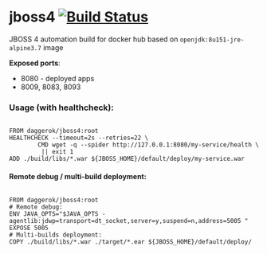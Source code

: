 # jboss4 [![Build Status](https://travis-ci.org/daggerok/jboss4.svg?branch=master)](https://travis-ci.org/daggerok/jboss4)
JBOSS 4 automation build for docker hub based on `openjdk:8u151-jre-alpine3.7` image

**Exposed ports**:

- 8080 - deployed apps
- 8009, 8083, 8093

### Usage (with healthcheck):

```

FROM daggerok/jboss4:root
HEALTHCHECK --timeout=2s --retries=22 \
        CMD wget -q --spider http://127.0.0.1:8080/my-service/health \
         || exit 1
ADD ./build/libs/*.war ${JBOSS_HOME}/default/deploy/my-service.war
```

#### Remote debug / multi-build deployment:

```

FROM daggerok/jboss4:root
# Remote debug:
ENV JAVA_OPTS="$JAVA_OPTS -agentlib:jdwp=transport=dt_socket,server=y,suspend=n,address=5005 "
EXPOSE 5005
# Multi-builds deployment:
COPY ./build/libs/*.war ./target/*.ear ${JBOSS_HOME}/default/deploy/
```

